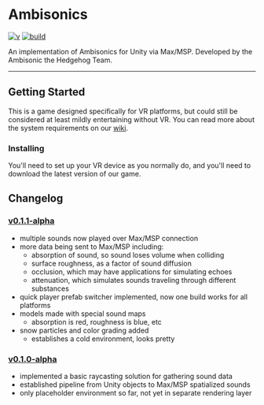 
Ambisonics
==========
[![v]][tag]
[![build]][v0.1.1-alpha]

An implementation of Ambisonics for Unity via Max/MSP.
Developed by the Ambisonic the Hedgehog Team.

---

## Getting Started ##
This is a game designed specifically for VR platforms,
but could still be considered at least mildly entertaining without VR.
You can read more about the system requirements on our [wiki][].

### Installing ###
You'll need to set up your VR device as you normally do,
and you'll need to download the latest version of our game.

## Changelog ##

### [v0.1.1-alpha][] ###
- multiple sounds now played over Max/MSP connection
- more data being sent to Max/MSP including:
    - absorption of sound, so sound loses volume when colliding
    - surface roughness, as a factor of sound diffusion
    - occlusion, which may have applications for simulating echoes
    - attenuation, which simulates sounds traveling through different substances
- quick player prefab switcher implemented, now one build works for all platforms
- models made with special sound maps
    - absorption is red, roughness is blue, etc
- snow particles and color grading added
    - establishes a cold environment, looks pretty

### [v0.1.0-alpha][] ###
- implemented a basic raycasting solution for gathering sound data
- established pipeline from Unity objects to Max/MSP spatialized sounds
- only placeholder environment so far, not yet in separate rendering layer

[v0.1.1-alpha]: <https://github.com/turbotortoise/Ambisonics/releases/tag/0.1.1-alpha>
[v0.1.0-alpha]: <https://github.com/turbotortoise/Ambisonics/releases/tag/0.1.0-alpha>

[wiki]: <https://github.com/turbotortoise/Ambisonics/wiki/>
[mit]: <http://img.shields.io/:license-MIT-blue.svg>
[license]: <http://bescott.mit-license.org>
[v]: <https://img.shields.io/badge/version-0.1.1--alpha-blue.svg>
[tag]: <https://github.com/turbotortoise/Ambisonics/releases/>
[build]: <https://img.shields.io/badge/build-prototype-yellow.svg>
